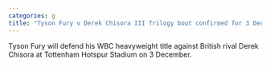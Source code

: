 ```yaml
---
categories: g
title: "Tyson Fury v Derek Chisora III Trilogy bout confirmed for 3 December at Tottenham Hotspur Stadium"
---
```

Tyson Fury will defend his WBC heavyweight title against British rival Derek Chisora at Tottenham Hotspur Stadium on 3 December.